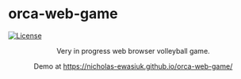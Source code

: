 # orca-web-game
[![License](https://img.shields.io/github/license/nicholas-ewasiuk/orca-web-game)](https://github.com/nicholas-ewasiuk/orca-web-game/blob/master/LICENSE.txt)

<p align="center">Very in progress web browser volleyball game.
</p>

<p align="center">Demo at <a href="https://nicholas-ewasiuk.github.io/orca-web-game/">https://nicholas-ewasiuk.github.io/orca-web-game/</a>
</p>
